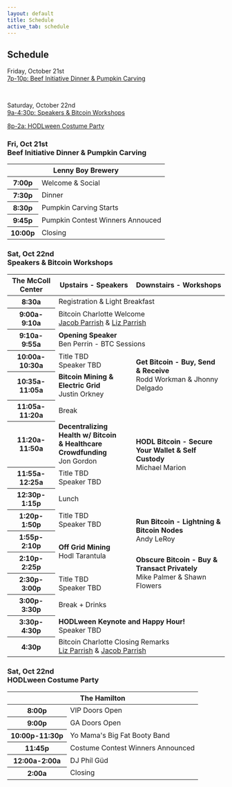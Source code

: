 ```yaml
---
layout: default
title: Schedule
active_tab: schedule
---
```


<div class="highlight-section2">
    <h2>Schedule</h2>
    <div class="white-divider-mid"></div>
    <p>Friday, October 21st<br><a href="#beef-initiative-dinner-pumpkin-carving">7p-10p: Beef Initiative Dinner & Pumpkin Carving</a></p>
    <br>
    <p>Saturday, October 22nd<br><a href="#speakers-workshops-schedule">9a-4:30p: Speakers & Bitcoin Workshops</a></p>
    <p><a href="#hodlween-costume-party">8p-2a: HODLween Costume Party</a></p>
</div>

<a id="beef-initiative-dinner-pumpkin-carving"></a>
<div class="highlight-section2">
<h3>Fri, Oct 21st<br>Beef Initiative Dinner & Pumpkin Carving</h3>
<div class="white-divider-mid"></div>
<div class="table-responsive">
    <table class="table basic align-middle table-bordered table-dark table-hover">
        <thead>
            <tr>
                <th scope="col" colspan="2">Lenny Boy Brewery</th>
            </tr>
        </thead>
        <tbody class="align-middle">
            <tr>
                <th scope="row">7:00p</th>
                <td>Welcome & Social</td>
            </tr>
            <tr>
                <th scope="row">7:30p</th>
                <td>Dinner<br>
                </td>
            </tr>
            <tr>
                <th scope="row">8:30p</th>
                <td>Pumpkin Carving Starts<br>
                </td>
            </tr>
            <tr>
                <th scope="row">9:45p</th>
                <td>Pumpkin Contest Winners Annouced<br>
                </td>
            </tr>
            <tr>
                <th scope="row">10:00p</th>
                <td>Closing<br>
                </td>
            </tr>
        </tbody>
    </table>
</div>
</div>


<a id="speakers-workshops-schedule" />
<div class="highlight-section2">
<h3>Sat, Oct 22nd<br>Speakers & Bitcoin Workshops</h3>
<div class="white-divider-mid"></div>
<div class="table-responsive">
    <table class="table align-middle table-bordered table-dark table-hover">
        <thead>
            <tr class="commit">
                <th scope="col">The McColl Center</th>
                <th scope="col">Upstairs - Speakers</th>
                <th scope="col">Downstairs - Workshops</th>
            </tr>
        </thead>
        <tbody class="align-middle">
            <tr>
                <th scope="row">8:30a</th>
                <td colspan="2">Registration & Light Breakfast</td>
            </tr>
            <tr>
                <th scope="row">9:00a-9:10a</th>
                <td colspan="2">
                    Bitcoin Charlotte Welcome<br>
                    <span><a href="/speaker/Jacob-Parrish">Jacob Parrish</a> & <a href="/speaker/Liz-Parrish">Liz Parrish</a></span>
                </td>
            </tr>
            <tr>
                <th scope="row">9:10a-9:55a</th>
                <td colspan="2" class="commit">
                    <b>Opening Speaker</b><br>
                    <span>Ben Perrin - BTC Sessions</span>
                </td>
            </tr>
            <tr>
                <th scope="row">10:00a-10:30a</th>
                <td>
                    Title TBD<br>
                    <span>Speaker TBD</span>
                </td>
                <td rowspan="2" class="commit">
                    <b>Get Bitcoin - Buy, Send & Receive</b><br>
                    <span>Rodd Workman & Jhonny Delgado</span>
                </td>
            </tr>
            <tr>
                <th scope="row">10:35a-11:05a</th>
                <td class="commit">
                    <b>Bitcoin Mining & Electric Grid</b><br>
                    <span>Justin Orkney</span>
                </td>
                <!-- <td></td> -->
            </tr>
            <tr>
                <th scope="row">11:05a-11:20a</th>
                <td colspan="2">Break</td>
            </tr>
            <tr>
                <th scope="row">11:20a-11:50a</th>
                <td class="commit">
                    <b>Decentralizing Health w/ Bitcoin<br>& Healthcare Crowdfunding</b><br>
                    <span>Jon Gordon</span>
                </td>
                <td rowspan="2" class="commit">
                    <b>HODL Bitcoin - Secure Your Wallet & Self Custody</b><br>
                    <span>Michael Marion</span>
                </td>
            </tr>
            <tr>
                <th scope="row">11:55a-12:25a</th>
                <td>
                    Title TBD<br>
                    <span>Speaker TBD</span>
                </td>
                <!-- <td></td> -->
            </tr>
            <tr>
                <th scope="row">12:30p-1:15p</th>
                <td colspan="2">Lunch</td>
            </tr>
            <tr>
                <th scope="row">1:20p-1:50p</th>
                <td>
                    Title TBD<br>
                    <span>Speaker TBD</span>
                </td>
                <td rowspan="2" class="commit">
                    <b>Run Bitcoin - Lightning & Bitcoin Nodes</b><br>
                    <span>Andy LeRoy</span>
                </td>
            </tr>
            <tr>
                <th scope="row">1:55p-2:10p</th>
                <td rowspan="2" class="commit">
                    <b>Off Grid Mining</b><br>
                    <span>Hodl Tarantula</span>
                </td>
                <!-- <td></td> -->
            </tr>
            <tr>
                <th scope="row">2:10p-2:25p</th>
                <td class="border-top-0" rowspan="2">
                    <b class="commit">Obscure Bitcoin - Buy & Transact Privately</b><br>
                    <span class="commit">Mike Palmer & Shawn Flowers</span>
                </td>
            </tr>
            <tr>
                <th scope="row">2:30p-3:00p</th>
                <td>
                    Title TBD<br>
                    <span>Speaker TBD</span>
                </td>
                <!-- <td></td> -->
            </tr>
            <tr>
                <th scope="row">3:00p-3:30p</th>
                <td colspan="2">Break + Drinks</td>
            </tr>
            <tr>
                <th scope="row">3:30p-4:30p</th>
                <td colspan="2" class="commit">
                    <b>HODLween Keynote and Happy Hour!</b><br>
                    <span>Speaker TBD</span>
                </td>
            </tr>
            <tr>
                <th scope="row">4:30p</th>
                <td colspan="2">Bitcoin Charlotte Closing Remarks<br>
                <span><a href="/speaker/Liz-Parrish">Liz Parrish</a> & <a href="/speaker/Jacob-Parrish">Jacob Parrish</a></span>
                </td>
            </tr>
        </tbody>
    </table>
</div>
</div>

<a id="hodlween-costume-party"></a>
<div class="highlight-section2">
<h3>Sat, Oct 22nd<br>HODLween Costume Party</h3>
<div class="white-divider-mid"></div>
<div class="table-responsive">
    <table class="table basic align-middle table-bordered table-dark table-hover">
        <thead>
            <tr>
                <th scope="col" colspan="2">The Hamilton</th>
            </tr>
        </thead>
        <tbody class="align-middle">
            <tr>
                <th scope="row">8:00p</th>
                <td>VIP Doors Open</td>
            </tr>
            <tr>
                <th scope="row">9:00p</th>
                <td>GA Doors Open</td>
            </tr>
            <tr>
                <th scope="row">10:00p-11:30p</th>
                <td>Yo Mama's Big Fat Booty Band</td>
            </tr>
            <tr>
                <th scope="row">11:45p</th>
                <td>Costume Contest Winners Announced</td>
            </tr>
            <tr>
                <th scope="row">12:00a-2:00a</th>
                <td>DJ Ph&iacute;l G&uuml;d</td>
            </tr>
            <tr>
                <th scope="row">2:00a</th>
                <td>Closing<br>
                </td>
            </tr>
        </tbody>
    </table>
</div>
</div>
